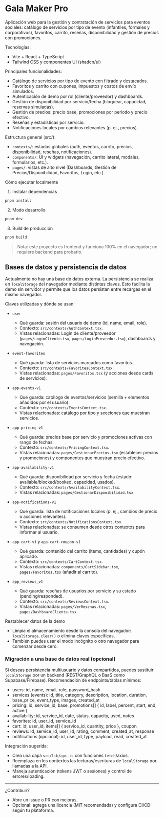 # Gala Maker Pro

Aplicación web para la gestión y contratación de servicios para eventos sociales: catálogo de servicios por tipo de evento (infantiles, formales y corporativos), favoritos, carrito, reseñas, disponibilidad y gestión de precios con promociones.

Tecnologías:
- Vite + React + TypeScript
- Tailwind CSS y componentes UI (shadcn/ui)

Principales funcionalidades:
- Catálogo de servicios por tipo de evento con filtrado y destacados.
- Favoritos y carrito con cupones, impuestos y costos de envío simulados.
- Autenticación de demo por rol (cliente/proveedor) y dashboards.
- Gestión de disponibilidad por servicio/fecha (bloquear, capacidad, reservas simuladas).
- Gestión de precios: precio base, promociones por periodo y precio efectivo.
- Reseñas y estadísticas por servicio.
- Notificaciones locales por cambios relevantes (p. ej., precios).

Estructura general (src/):
- `contexts/`: estados globales (auth, eventos, carrito, precios, disponibilidad, reseñas, notificaciones).
- `components/`: UI y widgets (navegación, carrito lateral, modales, formularios, etc.).
- `pages/`: vistas de alto nivel (Dashboards, Gestión de Precios/Disponibilidad, Favoritos, Login, etc.).

Cómo ejecutar localmente

1) Instalar dependencias

```powershell
pnpm install
```

2) Modo desarrollo

```powershell
pnpm dev
```

3) Build de producción

```powershell
pnpm build
```

> Nota: este proyecto es frontend y funciona 100% en el navegador; no requiere backend para probarlo.

## Bases de datos y persistencia de datos

Actualmente no hay una base de datos externa. La persistencia se realiza en `localStorage` del navegador mediante distintas claves. Esto facilita la demo sin servidor y permite que los datos persistan entre recargas en el mismo navegador.

Claves utilizadas y dónde se usan:
- `user`
	- Qué guarda: sesión del usuario de demo (id, name, email, role).
	- Contexto: `src/contexts/AuthContext.tsx`.
	- Vistas relacionadas: Login de cliente/proveedor (`pages/LoginCliente.tsx`, `pages/LoginProveedor.tsx`), dashboards y navegación.

- `event-favorites`
	- Qué guarda: lista de servicios marcados como favoritos.
	- Contexto: `src/contexts/FavoritesContext.tsx`.
	- Vistas relacionadas: `pages/Favoritos.tsx` (y acciones desde cards de servicios).

- `app-events-v1`
	- Qué guarda: catálogo de eventos/servicios (semilla + elementos añadidos por el usuario).
	- Contexto: `src/contexts/EventsContext.tsx`.
	- Vistas relacionadas: catálogo por tipo y secciones que muestran servicios.

- `app-pricing-v1`
	- Qué guarda: precios base por servicio y promociones activas con rango de fechas.
	- Contexto: `src/contexts/PricingContext.tsx`.
	- Vistas relacionadas: `pages/GestionarPrecios.tsx` (establecer precios y promociones) y componentes que muestran precio efectivo.

- `app-availability-v1`
	- Qué guarda: disponibilidad por servicio y fecha (estado: available/blocked/booked, capacidad, usados).
	- Contexto: `src/contexts/AvailabilityContext.tsx`.
	- Vistas relacionadas: `pages/GestionarDisponibilidad.tsx`.

- `app-notifications-v1`
	- Qué guarda: lista de notificaciones locales (p. ej., cambios de precio o acciones relevantes).
	- Contexto: `src/contexts/NotificationsContext.tsx`.
	- Vistas relacionadas: se consumen desde otros contextos para informar al usuario.

- `app-cart-v1` y `app-cart-coupon-v1`
	- Qué guarda: contenido del carrito (items, cantidades) y cupón aplicado.
	- Contexto: `src/contexts/CartContext.tsx`.
	- Vistas relacionadas: `components/CartSidebar.tsx`, `pages/Favoritos.tsx` (añadir al carrito).

- `app_reviews_v1`
	- Qué guarda: reseñas de usuarios por servicio y su estado (pending/responded).
	- Contexto: `src/contexts/ReviewsContext.tsx`.
	- Vistas relacionadas: `pages/VerResenas.tsx`, `pages/DashboardCliente.tsx`.

Restablecer datos de la demo
- Limpia el almacenamiento desde la consola del navegador: `localStorage.clear()` o elimina claves específicas.
- También puedes usar el modo incógnito o otro navegador para comenzar desde cero.

### Migración a una base de datos real (opcional)

Si deseas persistencia multiusuario y datos compartidos, puedes sustituir `localStorage` por un backend (REST/GraphQL o BaaS como Supabase/Firebase). Recomendación de endpoints/tablas mínimos:

- users: id, name, email, role, password_hash
- services (events): id, title, category, description, location, duration, base_price, event_type, images, created_at
- pricing: id, service_id, base, promotions[] { id, label, percent, start, end, active }
- availability: id, service_id, date, status, capacity, used, notes
- favorites: id, user_id, service_id
- cart: id, user_id, items[] { service_id, quantity, price }, coupon
- reviews: id, service_id, user_id, rating, comment, created_at, response
- notifications (opcional): id, user_id, type, payload, read, created_at

Integración sugerida:
- Crea una capa `src/lib/api.ts` con funciones `fetch`/axios.
- Reemplaza en los contextos las lecturas/escrituras de `localStorage` por llamadas a la API.
- Maneja autenticación (tokens JWT o sesiones) y control de errores/loading.

---

¿Contribuir?
- Abre un issue o PR con mejoras.
- Opcional: agrega una licencia (MIT recomendada) y configura CI/CD según tu plataforma.
